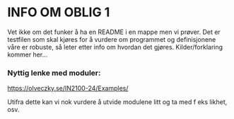 # INFO OM OBLIG 1
Vet ikke om det funker å ha en README i en mappe men vi prøver.
Det er testfilen som skal kjøres for å vurdere om programmet og definisjonene våre er robuste, så leter etter info om hvordan det gjøres. Kilder/forklaring kommer her...

### Nyttig lenke med moduler:
https://olveczky.se/IN2100-24/Examples/

Utifra dette kan vi nok vurdere å utvide modulene litt og ta med f eks likhet, osv.

